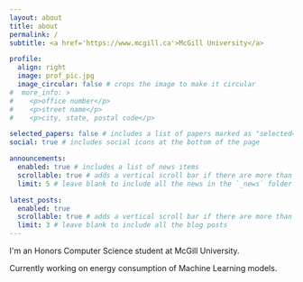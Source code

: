 ```yaml
---
layout: about
title: about
permalink: /
subtitle: <a href='https://www.mcgill.ca'>McGill University</a>

profile:
  align: right
  image: prof_pic.jpg
  image_circular: false # crops the image to make it circular
#  more_info: >
#    <p>office number</p>
#    <p>street name</p>
#    <p>city, state, postal code</p>

selected_papers: false # includes a list of papers marked as "selected={true}"
social: true # includes social icons at the bottom of the page

announcements:
  enabled: true # includes a list of news items
  scrollable: true # adds a vertical scroll bar if there are more than 3 news items
  limit: 5 # leave blank to include all the news in the `_news` folder

latest_posts:
  enabled: true
  scrollable: true # adds a vertical scroll bar if there are more than 3 new posts items
  limit: 3 # leave blank to include all the blog posts
---
```


I'm an Honors Computer Science student at McGill University.

Currently working on energy consumption of Machine Learning models.